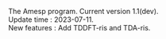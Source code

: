 
The Amesp program.
Current version 1.1(dev).  
Update time : 2023-07-11.  
New features : Add TDDFT-ris and TDA-ris.  
